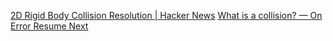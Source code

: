 
[2D Rigid Body Collision Resolution | Hacker News](https://news.ycombinator.com/item?id=40463764)
[What is a collision? — On Error Resume Next](https://www.sassnow.ski/rigid-body-collisions/1)

